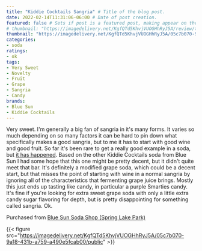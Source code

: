 ```yaml
---
title: "Kiddie Cocktails Sangria" # Title of the blog post.
date: 2022-02-14T11:31:06-06:00 # Date of post creation.
featured: false # Sets if post is a featured post, making appear on the home page side bar.
# thumbnail: "https://imagedelivery.net/KgfQTd5KhvjVUOGHhRyJ5A/review/thumbs/kiddie-cocktail-sangria.jpg" # Sets thumbnail image appearing inside card on homepage.
thumbnail: "https://imagedelivery.net/KgfQTd5KhvjVUOGHhRyJ5A/05c7b070-9a18-431b-a759-a490e5fcab00/thumb"
categories:
- soda
ratings:
- ok
tags:
- Very Sweet
- Novelty
- Fruit
- Grape
- Sangria
- Candy
brands:
- Blue Sun
- Kiddie Cocktails
---
```


Very sweet. I'm generally a big fan of sangria in it's many forms. It varies so much depending on so many factors it can be hard to pin down what specifically makes a good sangria, but to me it has to start with good wine and good fruit. So far it's been rare to get a really good example in a soda, but [it has happened](../senorial-sangria). Based on the other Kiddie Cocktails soda from Blue Sun I had some hope that this one might be pretty decent, but it didn't quite meet that bar. It's definitely a modified grape soda, which could be a decent start, but that misses the point of starting with wine in a normal sangria by ignoring all of the characteristics that fermenting grape juice brings. Mostly this just ends up tasting like candy, in particular a purple Smarties candy. It's fine if you're looking for extra sweet grape soda with only a little extra candy sugar flavoring for depth, but is pretty disappointing for something called sangria. Ok.

Purchased from [Blue Sun Soda Shop (Spring Lake Park)](https://bluesunsodashop.com/)

{{< figure src="https://imagedelivery.net/KgfQTd5KhvjVUOGHhRyJ5A/05c7b070-9a18-431b-a759-a490e5fcab00/public" >}}
